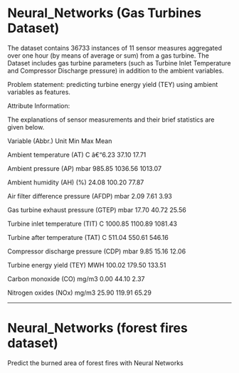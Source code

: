 # Neural_Networks (Gas Turbines Dataset)

The dataset contains 36733 instances of 11 sensor measures aggregated over one hour (by means of average or sum) from a gas turbine. 
The Dataset includes gas turbine parameters (such as Turbine Inlet Temperature and Compressor Discharge pressure) in addition to the ambient variables.

Problem statement: predicting turbine energy yield (TEY) using ambient variables as features.

Attribute Information:

The explanations of sensor measurements and their brief statistics are given below.

Variable (Abbr.) Unit Min Max Mean

Ambient temperature (AT) C â€“6.23 37.10 17.71

Ambient pressure (AP) mbar 985.85 1036.56 1013.07

Ambient humidity (AH) (%) 24.08 100.20 77.87

Air filter difference pressure (AFDP) mbar 2.09 7.61 3.93

Gas turbine exhaust pressure (GTEP) mbar 17.70 40.72 25.56

Turbine inlet temperature (TIT) C 1000.85 1100.89 1081.43

Turbine after temperature (TAT) C 511.04 550.61 546.16

Compressor discharge pressure (CDP) mbar 9.85 15.16 12.06

Turbine energy yield (TEY) MWH 100.02 179.50 133.51

Carbon monoxide (CO) mg/m3 0.00 44.10 2.37

Nitrogen oxides (NOx) mg/m3 25.90 119.91 65.29

-----------------------------------------------------------------------------------------------------------------------------------------------------------

# Neural_Networks (forest fires dataset)

Predict the burned area of forest fires with Neural Networks 
